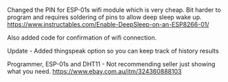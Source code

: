 Changed the PIN for ESP-01s wifi module which is very cheap. Bit harder to program and requires soldering of pins to allow deep sleep wake up.
https://www.instructables.com/Enable-DeepSleep-on-an-ESP8266-01/

Also added code for confirmation of wifi connection.

Update - Added thingspeak option so you can keep track of history results

Programmer, ESP-01s and DHT11 - Not recommending seller just showing what you need.
https://www.ebay.com.au/itm/324360888103
